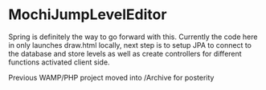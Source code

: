 # MochiJumpLevelEditor
Spring is definitely the way to go forward with this. Currently the code here in only launches draw.html locally, next step is to setup JPA to connect to the database and store levels as well as create controllers for different functions activated client side.   

Previous WAMP/PHP project moved into /Archive for posterity
